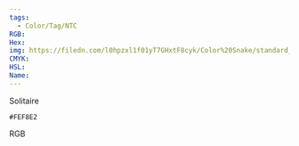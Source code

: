 ```yaml
---
tags:
  - Color/Tag/NTC
RGB:
Hex:
img: https://filedn.com/l0hpzxl1f01yT7GHxtF8cyk/Color%20Snake/standard_csv_to_svg/FEF8E2.svg
CMYK:
HSL:
Name:
---
```

Solitaire
```palette
#FEF8E2
```
RGB
